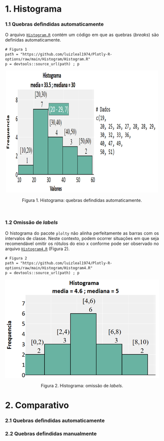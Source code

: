 # 1. Histograma

<p></p>

### 1.1 Quebras defindidas automaticamente

<p align="justify">O arquivo <a target='_blank' rel='noopener noreferrer' href='https://github.com/luizleal1974/Plotly-R-options/blob/main/Histogram/Histogram.R'><code>Histogram.R</code></a> contém um código em que as quebras (<i>breaks</i>) são definidas automaticamente.</p>

```{r}
# Figura 1
path = "https://github.com/luizleal1974/Plotly-R-options/raw/main/Histogram/Histogram.R"
p = devtools::source_url(path) ; p
```

<p align="center">
<img src="/Histogram/Histogram.png" alt="Drawing" width="500" height="400"/>
</p>

<p align="center">
Figura 1. Histograma: quebras defindidas automaticamente.
</p>

</br>


### 1.2 Omissão de <i>labels</i>

<p align="justify">O histograma do pacote <code>plolty</code> não alinha perfeitamente as barras com os intervalos de classe. Neste contexto, podem ocorrer situações em que seja recomendável omitir os rótulos do eixo x conforme pode ser observado no arquivo <a target='_blank' rel='noopener noreferrer' href='https://github.com/luizleal1974/Plotly-R-options/blob/main/Histogram/Histogram4.R'><code>Histogram4.R</code></a> (Figura 2).</p>

```{r}
# Figura 2
path = "https://github.com/luizleal1974/Plotly-R-options/raw/main/Histogram/Histogram4.R"
p = devtools::source_url(path) ; p
```

<p align="center">
<img src="/Histogram/Histogram4.png" alt="Drawing"/>
</p>

<p align="center">
Figura 2. Histograma: omissão de <i>labels</i>.
</p>




# 2. Comparativo

### 2.1 Quebras defindidas automaticamente


### 2.2 Quebras defindidas manualmente


</br>

</br>
